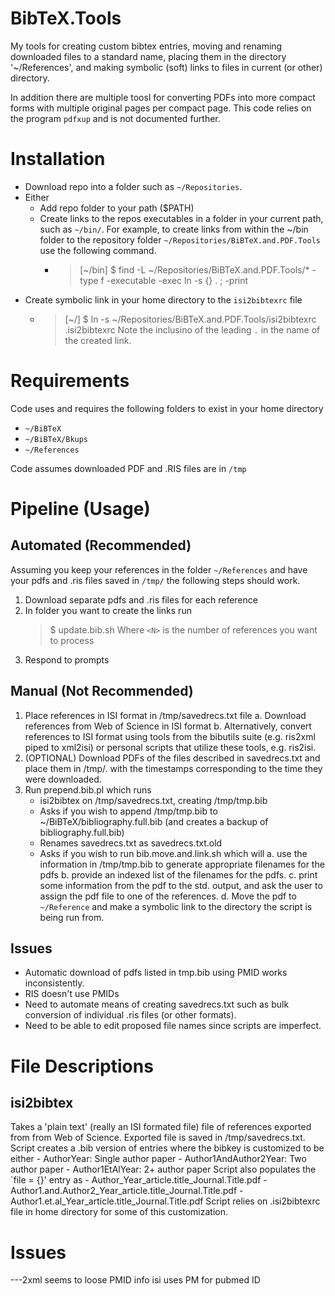# BibTeX.Tools
My tools for creating custom bibtex entries, moving and renaming downloaded files to a standard name, placing them in the directory '~/References', and making symbolic (soft) links to files in current (or other) directory.

In addition there are multiple toosl for converting PDFs into more compact forms with multiple original pages per compact page.
This code relies on the program `pdfxup` and is not documented further.


# Installation

- Download repo into a folder such as `~/Repositories`.
- Either
  - Add repo folder to your path ($PATH)
  - Create links to the repos executables in a folder in your current path, such as `~/bin/`.
    For example, to create links from within the ~/bin folder to the repository folder `~/Repositories/BiBTeX.and.PDF.Tools` use the following command.
    - > [~/bin] $ find -L ~/Repositories/BiBTeX.and.PDF.Tools/*  -type f -executable -exec ln -s {} . \; -print
- Create symbolic link in your home directory to the `isi2bibtexrc` file
  - > [~/] $ ln -s  ~/Repositories/BiBTeX.and.PDF.Tools/isi2bibtexrc .isi2bibtexrc
  Note the inclusino of the leading `.` in the name of the created link.
  

# Requirements

Code uses and requires the following folders to exist in your home directory

- `~/BiBTeX`
- `~/BiBTeX/Bkups`
- `~/References`
 
Code assumes downloaded PDF and .RIS files are in `/tmp`

# Pipeline (Usage)

## Automated (Recommended)

Assuming you keep your references in the folder `~/References` and have your pdfs and .ris files saved in `/tmp/` the following steps should work.

1. Download separate pdfs and .ris files for each reference
2. In folder you want to create the links run
   > $ update.bib.sh <N>
   Where `<N>` is the number of references you want to process
3. Respond to prompts


## Manual (Not Recommended)

1. Place references in ISI format in /tmp/savedrecs.txt file
    a. Download references from Web of Science in ISI format
    b. Alternatively, convert references to ISI format using tools from the bibutils suite  (e.g. ris2xml piped to xml2isi) or personal scripts that utilize these tools, e.g. ris2isi.
1. (OPTIONAL) Download PDFs of the files described in savedrecs.txt and place them in /tmp/.  with the timestamps corresponding to the time they were downloaded.
2. Run prepend.bib.pl which runs
    - isi2bibtex on /tmp/savedrecs.txt, creating /tmp/tmp.bib
    - Asks if you wish to append /tmp/tmp.bib to ~/BiBTeX/bibliography.full.bib (and creates a backup of bibliography.full.bib)
    - Renames savedrecs.txt as savedrecs.txt.old
    - Asks if you wish to run bib.move.and.link.sh which will 
        a. use the information in /tmp/tmp.bib to generate appropriate filenames for the pdfs
        b. provide an indexed list of the filenames for the pdfs.
        c. print some information from the pdf to the std. output, and ask the user to assign the pdf file to one of the references.
        d. Move the pdf to `~/Reference` and make a symbolic link to the directory the script is being run from.


## Issues
- Automatic download of pdfs listed in tmp.bib using PMID works inconsistently.
- RIS doesn't use PMIDs
- Need to automate means of creating savedrecs.txt such as bulk conversion of individual .ris files (or other formats).
- Need to be able to edit proposed file names since scripts are imperfect.


# File Descriptions
## isi2bibtex
Takes a 'plain text' (really an ISI formated file) file of references exported from from Web of Science. 
Exported file is saved in /tmp/savedrecs.txt. 
Script creates a .bib version of entries where the bibkey is customized to be either
    - AuthorYear: Single author paper
    - Author1AndAuthor2Year: Two author paper
    - Author1EtAlYear: 2+ author paper
Script also populates the `file = {}' entry as
    - Author_Year_article.title_Journal.Title.pdf
    - Author1.and.Author2_Year_article.title_Journal.Title.pdf
    - Author1.et.al_Year_article.title_Journal.Title.pdf
Script relies on .isi2bibtexrc file in home directory for some of this customization.

# Issues
---2xml seems to loose PMID info
isi uses PM for pubmed ID
